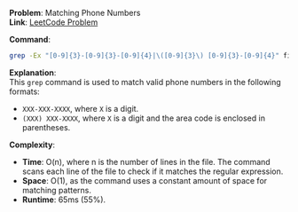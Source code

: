**Problem**: Matching Phone Numbers  
**Link**: [LeetCode Problem](https://leetcode.com/problems/valid-phone-number/)

**Command**:

```bash
grep -Ex "[0-9]{3}-[0-9]{3}-[0-9]{4}|\([0-9]{3}\) [0-9]{3}-[0-9]{4}" file.txt
```

**Explanation**:  
This `grep` command is used to match valid phone numbers in the following formats:

- `XXX-XXX-XXXX`, where `X` is a digit.
- `(XXX) XXX-XXXX`, where `X` is a digit and the area code is enclosed in parentheses.

**Complexity**:

- **Time**: O(n), where n is the number of lines in the file. The command scans each line of the file to check if it matches the regular expression.
- **Space**: O(1), as the command uses a constant amount of space for matching patterns.
- **Runtime**: 65ms (55%).
